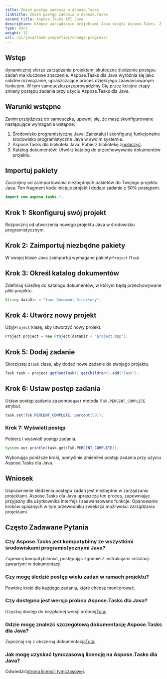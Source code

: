```yaml
---
title: Zmień postęp zadania w Aspose.Tasks
linktitle: Zmień postęp zadania w Aspose.Tasks
second_title: Aspose.Tasks API Java
description: Ulepsz zarządzanie projektami Java dzięki Aspose.Tasks. Z tego samouczka krok po kroku dowiesz się, jak płynnie modyfikować postęp zadania. Pobierz teraz!
type: docs
weight: 12
url: /pl/java/task-properties/change-progress/
---
```

## Wstęp
dynamicznej sferze zarządzania projektami skuteczne śledzenie postępu zadań ma kluczowe znaczenie. Aspose.Tasks dla Java wyróżnia się jako solidne rozwiązanie, upraszczające proces dzięki jego zaawansowanym funkcjom. W tym samouczku przeprowadzimy Cię przez kolejne etapy zmiany postępu zadania przy użyciu Aspose.Tasks dla Java.
## Warunki wstępne
Zanim przejdziesz do samouczka, upewnij się, że masz skonfigurowane następujące wymagania wstępne:
1. Środowisko programistyczne Java: Zainstaluj i skonfiguruj funkcjonalne środowisko programistyczne Java w swoim systemie.
2.  Aspose.Tasks dla biblioteki Java: Pobierz bibliotekę z[połączyć](https://releases.aspose.com/tasks/java/).
3. Katalog dokumentów: Utwórz katalog do przechowywania dokumentów projektu.
## Importuj pakiety
Zacznijmy od zaimportowania niezbędnych pakietów do Twojego projektu Java. Ten fragment kodu inicjuje projekt i dodaje zadanie z 50% postępem.
```java
import com.aspose.tasks.*;

```
## Krok 1: Skonfiguruj swój projekt
Rozpocznij od utworzenia nowego projektu Java w środowisku programistycznym.
## Krok 2: Zaimportuj niezbędne pakiety
 W swojej klasie Java zaimportuj wymagane pakiety:`Project` I`Task`.
## Krok 3: Określ katalog dokumentów
Zdefiniuj ścieżkę do katalogu dokumentów, w którym będą przechowywane pliki projektu.
```java
String dataDir = "Your Document Directory";
```
## Krok 4: Utwórz nowy projekt
 Użyj`Project` klasę, aby utworzyć nowy projekt.
```java
Project project = new Project(dataDir + "project.mpp");
```
## Krok 5: Dodaj zadanie
 Skorzystaj z`Task` class, aby dodać nowe zadanie do swojego projektu.
```java
Task task = project.getRootTask().getChildren().add("Task");
```
## Krok 6: Ustaw postęp zadania
 Ustaw postęp zadania za pomocą`set` metoda i`Tsk.PERCENT_COMPLETE` atrybut.
```java
task.set(Tsk.PERCENT_COMPLETE, percent(50));
```
### Krok 7: Wyświetl postęp
Pobierz i wyświetl postęp zadania.
```java
System.out.println(task.get(Tsk.PERCENT_COMPLETE));
```
Wykonując poniższe kroki, pomyślnie zmieniłeś postęp zadania przy użyciu Aspose.Tasks dla Java.
## Wniosek
Usprawnienie śledzenia postępu zadań jest niezbędne w zarządzaniu projektami. Aspose.Tasks dla Java upraszcza ten proces, zapewniając przyjazny dla użytkownika interfejs i zaawansowane funkcje. Opanowanie kroków opisanych w tym przewodniku zwiększa możliwości zarządzania projektami.
## Często Zadawane Pytania
### Czy Aspose.Tasks jest kompatybilny ze wszystkimi środowiskami programistycznymi Java?
Zapewnij kompatybilność, postępując zgodnie z instrukcjami instalacji zawartymi w dokumentacji.
### Czy mogę śledzić postęp wielu zadań w ramach projektu?
Powtórz kroki dla każdego zadania, które chcesz monitorować.
### Czy dostępna jest wersja próbna Aspose.Tasks dla Java?
 Uzyskaj dostęp do bezpłatnej wersji próbnej[Tutaj](https://releases.aspose.com/).
### Gdzie mogę znaleźć szczegółową dokumentację Aspose.Tasks dla Java?
 Zapoznaj się z obszerną dokumentacją[Tutaj](https://reference.aspose.com/tasks/java/).
### Jak mogę uzyskać tymczasową licencję na Aspose.Tasks dla Java?
 Odwiedzić[strona licencji tymczasowej](https://purchase.aspose.com/temporary-license/).